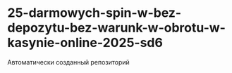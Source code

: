 # 25-darmowych-spin-w-bez-depozytu-bez-warunk-w-obrotu-w-kasynie-online-2025-sd6
Автоматически созданный репозиторий
